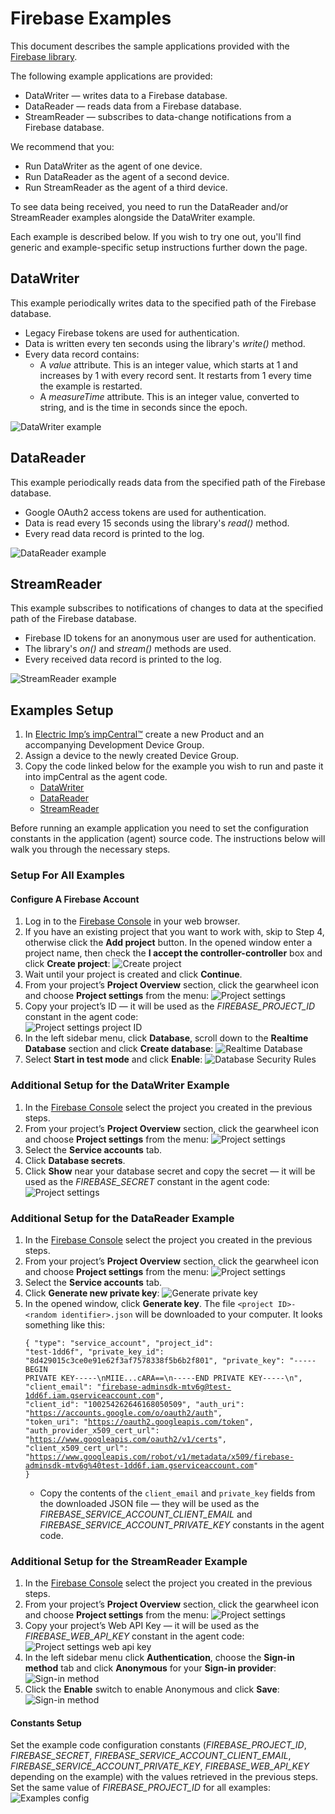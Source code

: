 # Firebase Examples #

This document describes the sample applications provided with the [Firebase library](../README.md).

The following example applications are provided:

- DataWriter &mdash; writes data to a Firebase database.
- DataReader &mdash; reads data from a Firebase database.
- StreamReader &mdash; subscribes to data-change notifications from a Firebase database.

We recommend that you:

- Run DataWriter as the agent of one device.
- Run DataReader as the agent of a second device.
- Run StreamReader as the agent of a third device.

To see data being received, you need to run the DataReader and/or StreamReader examples alongside the DataWriter example.

Each example is described below. If you wish to try one out, you'll find generic and example-specific setup instructions further down the page.

## DataWriter ##

This example periodically writes data to the specified path of the Firebase database.

- Legacy Firebase tokens are used for authentication.
- Data is written every ten seconds using the library's *write()* method.
- Every data record contains:
  - A *value* attribute. This is an integer value, which starts at 1 and increases by 1 with every record sent. It restarts from 1 every time the example is restarted.
  - A *measureTime* attribute. This is an integer value, converted to string, and is the time in seconds since the epoch.

![DataWriter example](../png/DataWriter.png)

## DataReader ##

This example periodically reads data from the specified path of the Firebase database.

- Google OAuth2 access tokens are used for authentication.
- Data is read every 15 seconds using the library's *read()* method.
- Every read data record is printed to the log.

![DataReader example](../png/DataReader.png)

## StreamReader ##

This example subscribes to notifications of changes to data at the specified path of the Firebase database.

- Firebase ID tokens for an anonymous user are used for authentication.
- The library's *on()* and *stream()* methods are used.
- Every received data record is printed to the log.

![StreamReader example](../png/StreamReader.png)

## Examples Setup ##

1. In [Electric Imp’s impCentral™](https://impcentral.electricimp.com/login) create a new Product and an accompanying Development Device Group.
1. Assign a device to the newly created Device Group.
1. Copy the code linked below for the example you wish to run and paste it into impCentral as the agent code.
    - [DataWriter](./DataWriter.agent.nut)
    - [DataReader](./DataReader.agent.nut)
    - [StreamReader](./StreamReader.agent.nut)

Before running an example application you need to set the configuration constants in the application (agent) source code. The instructions below will walk you through the necessary steps.

### Setup For All Examples ### 

#### Configure A Firebase Account ###

1. Log in to the [Firebase Console](https://console.firebase.google.com) in your web browser.
1. If you have an existing project that you want to work with, skip to Step 4, otherwise click the **Add project** button.
In the opened window enter a project name, then check the **I accept the controller-controller** box and click **Create project**:
![Create project](../png/CreateProject.png)
1. Wait until your project is created and click **Continue**.
1. From your project’s **Project Overview** section, click the gearwheel icon and choose **Project settings** from the menu:
![Project settings](../png/ProjectSettings.png)
1. Copy your project’s ID &mdash; it will be used as the *FIREBASE_PROJECT_ID* constant in the agent code:<br />
![Project settings project ID](../png/ProjectSettingsProjectId.png)
1. In the left sidebar menu, click **Database**, scroll down to the **Realtime Database** section and click **Create database**:
![Realtime Database](../png/RealtimeDatabase.png)
1. Select **Start in test mode** and click **Enable**:
![Database Security Rules](../png/DatabaseSecurityRules.png)

### Additional Setup for the DataWriter Example ###

1. In the [Firebase Console](https://console.firebase.google.com) select the project you created in the previous steps.
1. From your project’s **Project Overview** section, click the gearwheel icon and choose **Project settings** from the menu:
![Project settings](../png/ProjectSettings.png)
1. Select the **Service accounts** tab.
1. Click **Database secrets**.
1. Click **Show** near your database secret and copy the secret &mdash; it will be used as the *FIREBASE_SECRET* constant in the agent code:
![Project settings](../png/DatabaseSecret.png)

### Additional Setup for the DataReader Example ###

1. In the [Firebase Console](https://console.firebase.google.com) select the project you created in the previous steps.
1. From your project’s **Project Overview** section, click the gearwheel icon and choose **Project settings** from the menu:
![Project settings](../png/ProjectSettings.png)
1. Select the **Service accounts** tab.
1. Click **Generate new private key**:
![Generate private key](../png/GeneratePrivateKey.png)
1. In the opened window, click **Generate key**. The file `<project ID>-<random identifier>.json` will be downloaded to your computer.
It looks something like this:<br /><pre><code>{ "type": "service_account",
      "project_id": "test-1dd6f",
      "private_key_id": "8d429015c3ce0e91e62f3af7578338f5b6b2f801",
      "private_key": "-----BEGIN PRIVATE KEY-----\nMIIE...cARA==\n-----END PRIVATE KEY-----\n",
      "client_email": "firebase-adminsdk-mtv6g@test-1dd6f.iam.gserviceaccount.com",
      "client_id": "100254262646168050509",
      "auth_uri": "https://accounts.google.com/o/oauth2/auth",
      "token_uri": "https://oauth2.googleapis.com/token",
      "auth_provider_x509_cert_url": "https://www.googleapis.com/oauth2/v1/certs",
      "client_x509_cert_url": "https://www.googleapis.com/robot/v1/metadata/x509/firebase-adminsdk-mtv6g%40test-1dd6f.iam.gserviceaccount.com" }</code></pre>
    - Copy the contents of the `client_email` and `private_key` fields from the downloaded JSON file &mdash; they will be used as the *FIREBASE_SERVICE_ACCOUNT_CLIENT_EMAIL* and *FIREBASE_SERVICE_ACCOUNT_PRIVATE_KEY* constants in the agent code.

### Additional Setup for the StreamReader Example ###

1. In the [Firebase Console](https://console.firebase.google.com) select the project you created in the previous steps.
1. From your project’s **Project Overview** section, click the gearwheel icon and choose **Project settings** from the menu:
![Project settings](../png/ProjectSettings.png)
1. Copy your project’s Web API Key &mdash; it will be used as the *FIREBASE_WEB_API_KEY* constant in the agent code:
![Project settings web api key](../png/ProjectSettingsWebApiKey.png)
1. In the left sidebar menu click **Authentication**, choose the **Sign-in method** tab and click **Anonymous** for your **Sign-in provider**:
![Sign-in method](../png/SignInMethod.png)
1. Click the **Enable** switch to enable Anonymous and click **Save**:
![Sign-in method](../png/EnableAnonymousProvider.png)

#### Constants Setup ###

Set the example code configuration constants (*FIREBASE_PROJECT_ID*, *FIREBASE_SECRET*, *FIREBASE_SERVICE_ACCOUNT_CLIENT_EMAIL*, *FIREBASE_SERVICE_ACCOUNT_PRIVATE_KEY*, *FIREBASE_WEB_API_KEY* depending on the example) with the values retrieved in the previous steps. Set the same value of *FIREBASE_PROJECT_ID* for all examples:
![Examples config](../png/ExampleConfig.png)

